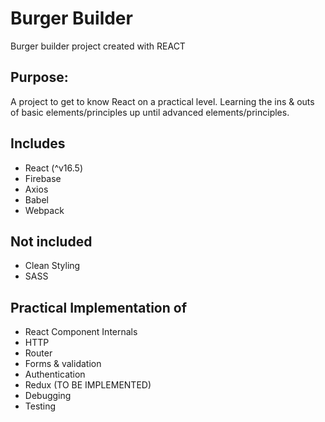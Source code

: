 # Burger Builder
Burger builder project created with REACT

__Purpose:__
---

A project to get to know React on a practical level.
Learning the ins & outs of basic elements/principles up until advanced elements/principles.

__Includes__
---

* React (^v16.5)
* Firebase
* Axios
* Babel
* Webpack

__Not included__
---

* Clean Styling
* SASS

__Practical Implementation of__
---

* React Component Internals
* HTTP
* Router
* Forms & validation
* Authentication
* Redux (TO BE IMPLEMENTED)
* Debugging
* Testing
